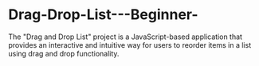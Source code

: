 # Drag-Drop-List---Beginner-
The "Drag and Drop List" project is a JavaScript-based application that provides an interactive and intuitive way for users to reorder items in a list using drag and drop functionality.
